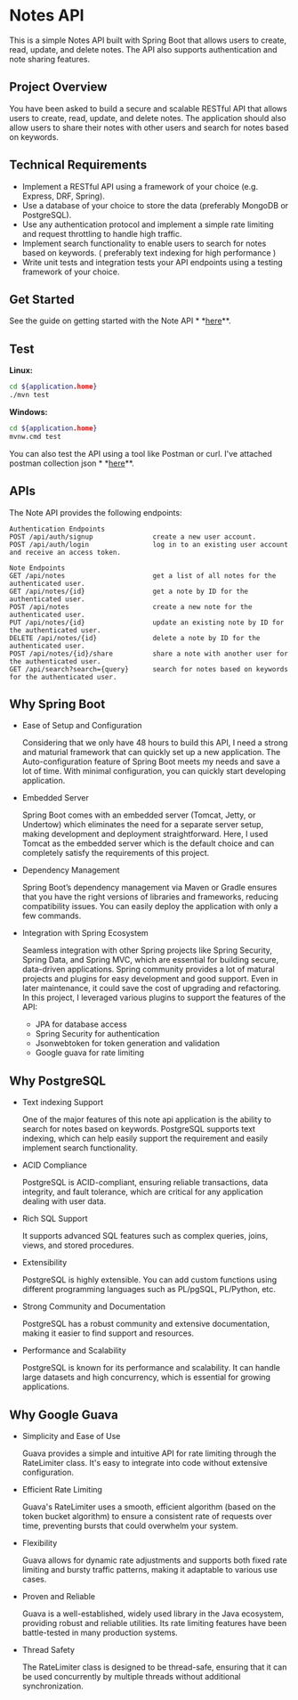 # Notes API

This is a simple Notes API built with Spring Boot that allows users to create, read, update, and delete notes. The API
also supports authentication and note sharing features.

## Project Overview

You have been asked to build a secure and scalable RESTful API that allows users to create, read, update, and delete
notes. The application should also allow users to share their notes with other users and search for notes based on
keywords.

## Technical Requirements

- Implement a RESTful API using a framework of your choice (e.g. Express, DRF, Spring).
- Use a database of your choice to store the data (preferably MongoDB or PostgreSQL).
- Use any authentication protocol and implement a simple rate limiting and request throttling to handle high traffic.
- Implement search functionality to enable users to search for notes based on keywords. ( preferably text indexing for
  high performance )
- Write unit tests and integration tests your API endpoints using a testing framework of your choice.

## Get Started

See the guide on getting started with the Note API *
*[here](https://github.com/jazzcowboy616/notesapi/blob/master/QuickStarted.md)**.

## Test

**Linux:**
   ```bash
   cd ${application.home}
   ./mvn test
   ```

**Windows:**

   ```bash
   cd ${application.home}
   mvnw.cmd test
   ```

You can also test the API using a tool like Postman or curl.
I've attached postman collection json *
*[here](https://github.com/jazzcowboy616/notesapi/blob/master/src/main/resources/Note%20api.postman_collection.json)**.

## APIs

The Note API provides the following endpoints:
```
Authentication Endpoints
POST /api/auth/signup               create a new user account.
POST /api/auth/login                log in to an existing user account and receive an access token.

Note Endpoints
GET /api/notes                      get a list of all notes for the authenticated user.
GET /api/notes/{id}                 get a note by ID for the authenticated user.
POST /api/notes                     create a new note for the authenticated user.
PUT /api/notes/{id}                 update an existing note by ID for the authenticated user.
DELETE /api/notes/{id}              delete a note by ID for the authenticated user.
POST /api/notes/{id}/share          share a note with another user for the authenticated user.
GET /api/search?search={query}      search for notes based on keywords for the authenticated user.
```

## Why Spring Boot

- Ease of Setup and Configuration

  Considering that we only have 48 hours to build this API, I need a strong and maturial framework that can quickly set
  up a new application. The Auto-configuration feature of Spring Boot meets my needs and save a lot of time. With
  minimal configuration, you can quickly start developing application.

- Embedded Server

  Spring Boot comes with an embedded server (Tomcat, Jetty, or Undertow) which eliminates the need for a separate server
  setup, making development and deployment straightforward. Here, I used Tomcat as the embedded server which is the
  default choice and can completely satisfy the requirements of this project.

- Dependency Management

  Spring Boot’s dependency management via Maven or Gradle ensures that you have the right versions of libraries and
  frameworks, reducing compatibility issues. You can easily deploy the application with only a few commands.

- Integration with Spring Ecosystem

  Seamless integration with other Spring projects like Spring Security, Spring Data, and Spring MVC, which are essential
  for building secure, data-driven applications. Spring community provides a lot of matural projects and plugins for
  easy development and good support. Even in later maintenance, it could save the cost of upgrading and refactoring. In
  this project, I leveraged various plugins to support the features of the API:
   - JPA for database access
   - Spring Security for authentication
   - Jsonwebtoken for token generation and validation
   - Google guava for rate limiting

## Why PostgreSQL

- Text indexing Support

  One of the major features of this note api application is the ability to search for notes based on keywords.
  PostgreSQL supports text indexing, which can help easily support the requirement and easily implement search
  functionality.

- ACID Compliance

  PostgreSQL is ACID-compliant, ensuring reliable transactions, data integrity, and fault tolerance, which are critical
  for any application dealing with user data.

- Rich SQL Support

  It supports advanced SQL features such as complex queries, joins, views, and stored procedures.

- Extensibility

  PostgreSQL is highly extensible. You can add custom functions using different programming languages such as PL/pgSQL,
  PL/Python, etc.

- Strong Community and Documentation

  PostgreSQL has a robust community and extensive documentation, making it easier to find support and resources.

- Performance and Scalability

  PostgreSQL is known for its performance and scalability. It can handle large datasets and high concurrency, which is
  essential for growing applications.

## Why Google Guava

- Simplicity and Ease of Use

  Guava provides a simple and intuitive API for rate limiting through the RateLimiter class. It's easy to integrate into
  code without extensive configuration.

- Efficient Rate Limiting

  Guava's RateLimiter uses a smooth, efficient algorithm (based on the token bucket algorithm) to ensure a consistent
  rate of requests over time, preventing bursts that could overwhelm your system.

- Flexibility

  Guava allows for dynamic rate adjustments and supports both fixed rate limiting and bursty traffic patterns, making it
  adaptable to various use cases.

- Proven and Reliable

  Guava is a well-established, widely used library in the Java ecosystem, providing robust and reliable utilities. Its
  rate limiting features have been battle-tested in many production systems.

- Thread Safety

  The RateLimiter class is designed to be thread-safe, ensuring that it can be used concurrently by multiple threads
  without additional synchronization.
